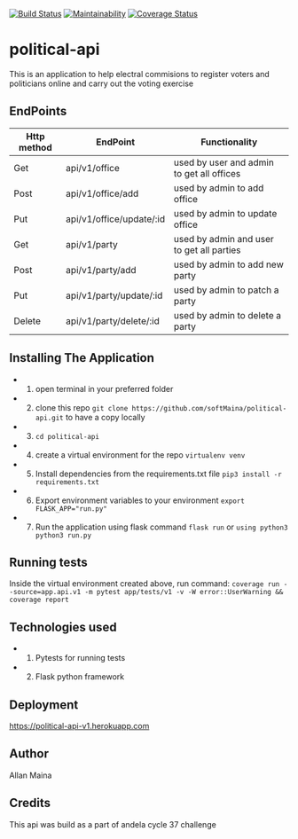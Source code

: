 [![Build Status](https://travis-ci.org/softMaina/political-api.svg?branch=develop)](https://travis-ci.org/softMaina/political-api)
[![Maintainability](https://api.codeclimate.com/v1/badges/95ebc6a5f1ce41b4ca0e/maintainability)](https://codeclimate.com/github/softMaina/political-api/maintainability)
[![Coverage Status](https://coveralls.io/repos/github/softMaina/political-api/badge.svg?branch=develop)](https://coveralls.io/github/softMaina/political-api?branch=develop)
# political-api

This is an application to help electral commisions to register voters and politicians online and carry out the voting exercise

## EndPoints

| Http method  | EndPoint | Functionality |
| ------------- | ------------- |---------|
| Get  | api/v1/office  | used by user and admin to get all offices |
| Post  | api/v1/office/add  | used by admin to add office |
| Put | api/v1/office/update/:id | used by admin to update office|
| Get | api/v1/party | used by admin and user to get all parties |
| Post | api/v1/party/add | used by admin to add new party |
| Put | api/v1/party/update/:id | used by admin to patch a party |
| Delete | api/v1/party/delete/:id | used by admin to delete a party |

## Installing The Application
- 1. open terminal in your preferred folder
- 2. clone this repo `git clone https://github.com/softMaina/political-api.git` to have a copy locally
- 3. `cd political-api`
- 4. create a virtual environment for the repo `virtualenv venv`
- 5. Install dependencies from the requirements.txt file `pip3 install -r requirements.txt`
- 6. Export environment variables to your environment `export FLASK_APP="run.py"`
- 7. Run the application using flask command `flask run` or `using python3 python3 run.py`

## Running tests
Inside the virtual environment created above, run command: `coverage run --source=app.api.v1 -m pytest app/tests/v1 -v -W error::UserWarning && coverage report`

## Technologies used
- 1. Pytests for running tests
- 2. Flask python framework

## Deployment
 https://political-api-v1.herokuapp.com

## Author
Allan Maina

## Credits
This api was build as a part of andela cycle 37 challenge
